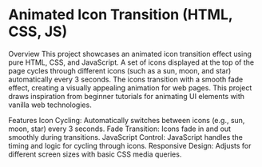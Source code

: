 # Animated Icon Transition (HTML, CSS, JS)
Overview
This project showcases an animated icon transition effect using pure HTML, CSS, and JavaScript. A set of icons displayed at the top of the page cycles through different icons (such as a sun, moon, and star) automatically every 3 seconds. The icons transition with a smooth fade effect, creating a visually appealing animation for web pages. This project draws inspiration from beginner tutorials for animating UI elements with vanilla web technologies.

Features
Icon Cycling: Automatically switches between icons (e.g., sun, moon, star) every 3 seconds.
Fade Transition: Icons fade in and out smoothly during transitions.
JavaScript Control: JavaScript handles the timing and logic for cycling through icons.
Responsive Design: Adjusts for different screen sizes with basic CSS media queries.
